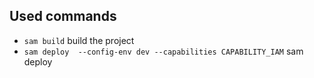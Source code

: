 ## Used commands

- `sam build` build the project
- `sam deploy  --config-env dev --capabilities CAPABILITY_IAM` sam deploy
